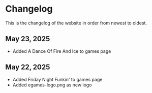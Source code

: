 # Changelog

This is the changelog of the website in order from newest to oldest.

May 23, 2025
---
- Added A Dance Of Fire And Ice to games page

May 22, 2025
---
- Added Friday Night Funkin' to games page
- Added egames-logo.png as new logo

